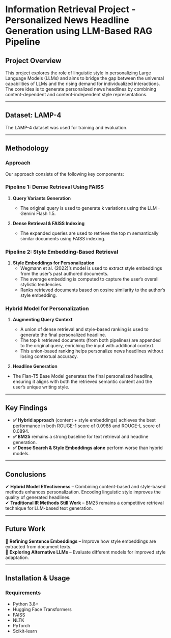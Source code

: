 # Information Retrieval Project - Personalized News Headline Generation using LLM-Based RAG Pipeline

## **Project Overview**
This project explores the role of linguistic style in personalizing Large Language Models (LLMs) and aims to bridge the gap between the universal capabilities of LLMs and the rising demand for individualized interactions. The core idea is to generate personalized news headlines by combining content-dependent and content-independent style representations.

---

## **Dataset: LAMP-4**
The LAMP-4 dataset was used for training and evaluation. 

---

## **Methodology**
### **Approach**
Our approach consists of the following key components:  

### **Pipeline 1: Dense Retrieval Using FAISS**  
1. **Query Variants Generation**  
   - The original query is used to generate k variations using the LLM - Gemini Flash 1.5.
     
2. **Dense Retrieval & FAISS Indexing**  
   - The expanded queries are used to retrieve the top m semantically similar documents using FAISS indexing.  

### **Pipeline 2: Style Embedding-Based Retrieval**  
1. **Style Embeddings for Personalization**  
   - Wegmann et al. (2022)’s model is used to extract style embeddings from the user’s past authored documents.  
   - The average embedding is computed to capture the user’s overall stylistic tendencies.
   - Ranks retrieved documents based on cosine similarity to the author’s style embedding.
  
### **Hybrid Model for Personalization**  
1. **Augmenting Query Context**  
   - A union of dense retrieval and style-based ranking is used to generate the final personalized headline.
   - The top k retrieved documents (from both pipelines) are appended to the original query, enriching the input with additional context. 
   - This union-based ranking helps personalize news headlines without losing contextual accuracy.

2. **Headline Generation**  
  - The Flan-T5 Base Model generates the final personalized headline, ensuring it aligns with both the retrieved semantic content and the user’s unique writing style.

---

## Key Findings
- **✅ Hybrid approach** (content + style embeddings) achieves the best performance in both ROUGE-1 score of 0.0985 and ROUGE-L score of 0.0894.  
- **✅ BM25** remains a strong baseline for text retrieval and headline generation.  
- **✅ Dense Search & Style Embeddings alone** perform worse than hybrid models.  
 

---

## **Conclusions**
✔ **Hybrid Model Effectiveness** – Combining content-based and style-based methods enhances personalization. Encoding linguistic style improves the quality of generated headlines.  
✔ **Traditional IR Methods Still Work** – BM25 remains a competitive retrieval technique for LLM-based text generation.  

---

## **Future Work**
🚀 **Refining Sentence Embeddings** – Improve how style embeddings are extracted from document texts.  
🚀 **Exploring Alternative LLMs** – Evaluate different models for improved style adaptation.  

---

## **Installation & Usage**
### **Requirements**
- Python 3.8+
- Hugging Face Transformers
- FAISS
- NLTK
- PyTorch
- Scikit-learn
